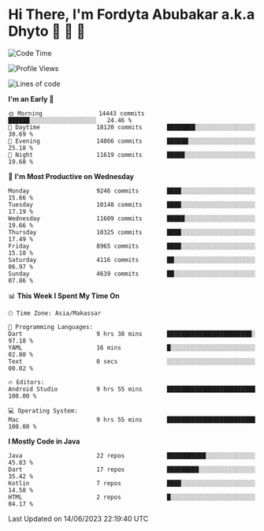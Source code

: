 # Hi There, I'm Fordyta Abubakar a.k.a Dhyto 👋 👋 👋 

<!--
**DhytoDev/dhytodev** is a ✨ _special_ ✨ repository because its `README.md` (this file) appears on your GitHub profile.

Here are some ideas to get you started:

- 🔭 I’m currently working on ...
- 🌱 I’m currently learning ...
- 👯 I’m looking to collaborate on ...
- 🤔 I’m looking for help with ...
- 💬 Ask me about ...
- 📫 How to reach me: ...
- 😄 Pronouns: ...
- ⚡ Fun fact: ...
-->

<!--START_SECTION:waka-->
![Code Time](http://img.shields.io/badge/Code%20Time-1%2C935%20hrs%2051%20mins-blue)

![Profile Views](http://img.shields.io/badge/Profile%20Views-1-blue)

![Lines of code](https://img.shields.io/badge/From%20Hello%20World%20I%27ve%20Written-7.4%20million%20lines%20of%20code-blue)

**I'm an Early 🐤** 

```text
🌞 Morning                14443 commits       ██████░░░░░░░░░░░░░░░░░░░   24.46 % 
🌆 Daytime                18120 commits       ████████░░░░░░░░░░░░░░░░░   30.69 % 
🌃 Evening                14866 commits       ██████░░░░░░░░░░░░░░░░░░░   25.18 % 
🌙 Night                  11619 commits       █████░░░░░░░░░░░░░░░░░░░░   19.68 % 
```
📅 **I'm Most Productive on Wednesday** 

```text
Monday                   9246 commits        ████░░░░░░░░░░░░░░░░░░░░░   15.66 % 
Tuesday                  10148 commits       ████░░░░░░░░░░░░░░░░░░░░░   17.19 % 
Wednesday                11609 commits       █████░░░░░░░░░░░░░░░░░░░░   19.66 % 
Thursday                 10325 commits       ████░░░░░░░░░░░░░░░░░░░░░   17.49 % 
Friday                   8965 commits        ████░░░░░░░░░░░░░░░░░░░░░   15.18 % 
Saturday                 4116 commits        ██░░░░░░░░░░░░░░░░░░░░░░░   06.97 % 
Sunday                   4639 commits        ██░░░░░░░░░░░░░░░░░░░░░░░   07.86 % 
```


📊 **This Week I Spent My Time On** 

```text
🕑︎ Time Zone: Asia/Makassar

💬 Programming Languages: 
Dart                     9 hrs 38 mins       ████████████████████████░   97.18 % 
YAML                     16 mins             █░░░░░░░░░░░░░░░░░░░░░░░░   02.80 % 
Text                     0 secs              ░░░░░░░░░░░░░░░░░░░░░░░░░   00.02 % 

🔥 Editors: 
Android Studio           9 hrs 55 mins       █████████████████████████   100.00 % 

💻 Operating System: 
Mac                      9 hrs 55 mins       █████████████████████████   100.00 % 
```

**I Mostly Code in Java** 

```text
Java                     22 repos            ███████████░░░░░░░░░░░░░░   45.83 % 
Dart                     17 repos            █████████░░░░░░░░░░░░░░░░   35.42 % 
Kotlin                   7 repos             ████░░░░░░░░░░░░░░░░░░░░░   14.58 % 
HTML                     2 repos             █░░░░░░░░░░░░░░░░░░░░░░░░   04.17 % 
```




 Last Updated on 14/06/2023 22:19:40 UTC
<!--END_SECTION:waka-->
